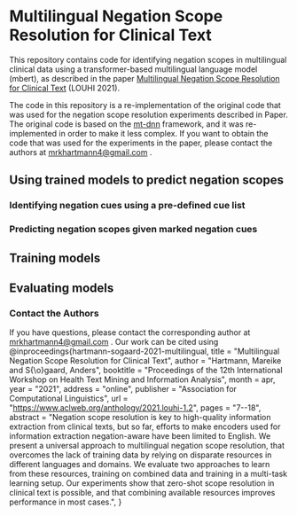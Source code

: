 # Multilingual Negation Scope Resolution for Clinical Text
This repository contains code for identifying negation scopes in multilingual clinical data using a transformer-based multilingual language model (mbert), as described in the paper [Multilingual Negation Scope Resolution for Clinical Text](https://www.aclweb.org/anthology/2021.louhi-1.2.pdf) (LOUHI 2021).

The code in this repository is a re-implementation of the original code that was used for the negation scope resolution experiments described in Paper. The original code is based on the [mt-dnn](https://github.com/namisan/mt-dnn) framework, and it was re-implemented in order to make it less complex. If you want to obtain the code that was used for the experiments in the paper, please contact the authors at mrkhartmann4@gmail.com .
## Using trained models to predict negation scopes
### Identifying negation cues using a pre-defined cue list
### Predicting negation scopes given marked negation cues
## Training models
## Evaluating models
### Contact the Authors
If you have questions, please contact the corresponding author at  mrkhartmann4@gmail.com .
Our work can be cited using
@inproceedings{hartmann-sogaard-2021-multilingual,
    title = "Multilingual Negation Scope Resolution for Clinical Text",
    author = "Hartmann, Mareike  and
      S{\o}gaard, Anders",
    booktitle = "Proceedings of the 12th International Workshop on Health Text Mining and Information Analysis",
    month = apr,
    year = "2021",
    address = "online",
    publisher = "Association for Computational Linguistics",
    url = "https://www.aclweb.org/anthology/2021.louhi-1.2",
    pages = "7--18",
    abstract = "Negation scope resolution is key to high-quality information extraction from clinical texts, but so far, efforts to make encoders used for information extraction negation-aware have been limited to English. We present a universal approach to multilingual negation scope resolution, that overcomes the lack of training data by relying on disparate resources in different languages and domains. We evaluate two approaches to learn from these resources, training on combined data and training in a multi-task learning setup. Our experiments show that zero-shot scope resolution in clinical text is possible, and that combining available resources improves performance in most cases.",
}
